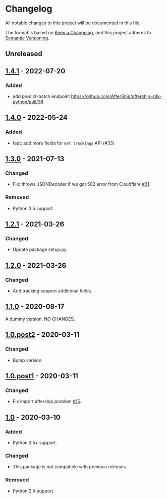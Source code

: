 # Changelog
All notable changes to this project will be documented in this file.

The format is based on [Keep a Changelog](https://keepachangelog.com/en/1.0.0/),
and this project adheres to [Semantic Versioning](https://semver.org/spec/v2.0.0.html).
## Unreleased

## [1.4.1] - 2022-07-20
### Added
- add predict-batch endpoint https://github.com/AfterShip/aftership-sdk-python/pull/38

## [1.4.0] - 2022-05-24

### Added

- feat: add more fields for `Get trackings` API (#33)

## [1.3.0] - 2021-07-13

### Changed

- Fix: throws JSONDecoder if we got 502 error from Cloudflare
  [#31](https://github.com/AfterShip/aftership-sdk-python/issues/31).

### Removed

- Python 3.5 support.

## [1.2.1] - 2021-03-26

### Changed

- Update package setup.py.

## [1.2.0] - 2021-03-26

### Changed

- Add tracking support additional fields.

## [1.1.0] - 2020-08-17

A dummy version, NO CHANGES.

## [1.0.post2] - 2020-03-11

### Changed

- Bump version.

## [1.0.post1] - 2020-03-11

### Changed

- Fix import aftership problem [#15](https://github.com/AfterShip/aftership-sdk-python/issues/15).

## [1.0] - 2020-03-10

### Added

- Python 3.5+ support.

### Changed

- This package is not compatible with previous releases.

### Removed

- Python 2.X support.

[1.4.1]: https://github.com/AfterShip/aftership-sdk-python/compare/1.4.0...1.4.1
[1.4.0]: https://github.com/AfterShip/aftership-sdk-python/compare/1.3.0...1.4.0
[1.3.0]: https://github.com/AfterShip/aftership-sdk-python/compare/1.2.1...1.3.0
[1.2.1]: https://github.com/AfterShip/aftership-sdk-python/compare/1.2.0...1.2.1
[1.2.0]: https://github.com/AfterShip/aftership-sdk-python/compare/1.1.0...1.2.0
[1.1.0]: https://github.com/AfterShip/aftership-sdk-python/compare/1.0.post2...1.1.0
[1.0.post2]: https://github.com/AfterShip/aftership-sdk-python/compare/1.0...1.0.post2
[1.0.post1]: https://github.com/AfterShip/aftership-sdk-python/compare/1.0.post1...1.0
[1.0]: https://github.com/AfterShip/aftership-sdk-python/releases/tag/1.0
